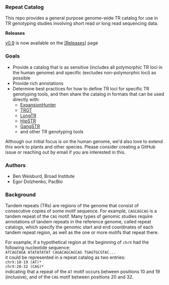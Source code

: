 

### Repeat Catalog

This repo provides a general purpose genome-wide TR catalog for use in TR genotyping studies involving short read or long read sequencing data. 

**Releases**

[v0.9](https://github.com/broadinstitute/tandem-repeat-catalogs/releases/tag/v0.9) is now available on the [[Releases]](https://github.com/broadinstitute/tandem-repeat-catalogs/releases) page

### Goals

- Provide a catalog that is as sensitive (includes all polymorphic TR loci in the human genome) and specific (excludes non-polymorphic loci) as possible
- Provide rich annotations
- Determine best practices for how to define TR loci for specific TR genotyping tools, and then share the catalog in formats that can be used directly with:
  * [ExpansionHunter](https://github.com/Illumina/ExpansionHunter)
  * [TRGT](https://github.com/PacificBiosciences/trgt)
  * [LongTR](https://github.com/gymrek-lab/LongTR)
  * [HipSTR](https://github.com/HipSTR-Tool/HipSTR)
  * [GangSTR](https://github.com/gymreklab/GangSTR)
  * and other TR genotyping tools

Although our initial focus is on the human genome, we'd also love to extend this work to plants and other species. Please consider creating a GitHub issue or reaching out by email if you are interested in this.

### Authors

* Ben Weisburd, Broad Institute
* Egor Dolzhenko, PacBio

### Background

Tandem repeats (TRs) are regions of the genome that consist of consecutive copies of some motif sequence. For example, `CAGCAGCAG` is a tandem repeat of the `CAG` motif. Many types of genomic studies require annotations of tandem repeats in the reference genome, called repeat catalogs, which specify the genomic start and end coordinates of each tandem repeat region, as well as the one or more motifs that repeat there. 

For example, if a hypothetical region at the beginning of `chrX` had the following nucleotide sequence:  
`ATCAGTAGA ATATATATAT CAGACAGCAGCAG TGAGTGCGTAC...`  
it could be represented in a repeat catalog as two entries:  
`chrX:10-19 (AT)*`  
`chrX:20-32 (CAG)*`   
indicating that a repeat of the `AT` motif occurs between positions 10 and 19 (inclusive), and of the `CAG` motif between positions 20 and 32.

